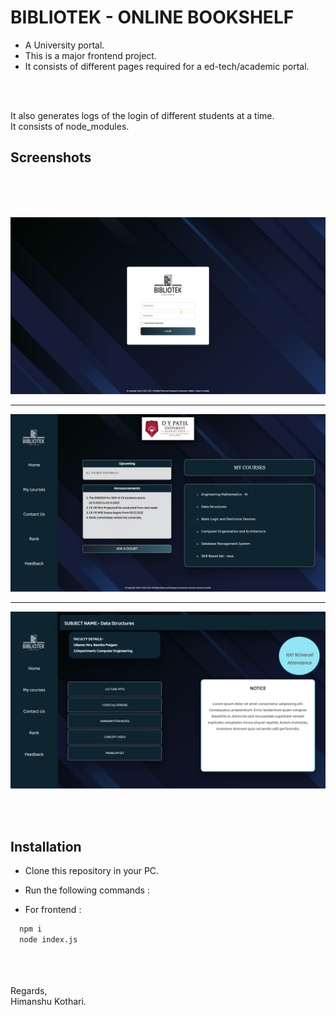 

# BIBLIOTEK - ONLINE BOOKSHELF

* A University portal.
* This is a major frontend project.
* It consists of different pages required for a ed-tech/academic portal.

<br/>
<br/>

It also generates logs of the login of different students at a time.<br/>
It consists of node_modules.




## Screenshots
<br/>
<br/>
<br/>

![App Screenshot](https://github.com/iamhk12/Projects/blob/main/WebProjects/ONLINE%20BOOKSHELF-(html-css-nodeJS-bstrap)/ss/loginpage.png)
<hr>

![App Screenshot](https://github.com/iamhk12/Projects/blob/main/WebProjects/ONLINE%20BOOKSHELF-(html-css-nodeJS-bstrap)/ss/studentpage.png)
<hr>


![App Screenshot](https://github.com/iamhk12/Projects/blob/main/WebProjects/ONLINE%20BOOKSHELF-(html-css-nodeJS-bstrap)/ss/coursepage.png)

<br/>
<br/>

## Installation

* Clone this repository in your PC.
* Run the following commands :

* For frontend :
```bash
  npm i
  node index.js
```
<br/>
<br/><br/>
Regards,<br/>
Himanshu Kothari.
